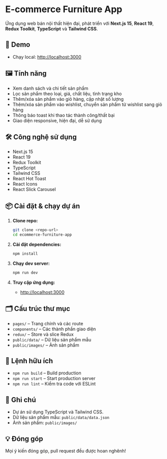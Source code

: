 # E-commerce Furniture App

Ứng dụng web bán nội thất hiện đại, phát triển với **Next.js 15**, **React 19**, **Redux Toolkit**, **TypeScript** và **Tailwind CSS**.

## 🚀 Demo
- Chạy local: [http://localhost:3000](http://localhost:3000)

## 🖼️ Tính năng
- Xem danh sách và chi tiết sản phẩm
- Lọc sản phẩm theo loại, giá, chất liệu, tình trạng kho
- Thêm/xóa sản phẩm vào giỏ hàng, cập nhật số lượng
- Thêm/xóa sản phẩm vào wishlist, chuyển sản phẩm từ wishlist sang giỏ hàng
- Thông báo toast khi thao tác thành công/thất bại
- Giao diện responsive, hiện đại, dễ sử dụng

## 🛠️ Công nghệ sử dụng
- Next.js 15
- React 19
- Redux Toolkit
- TypeScript
- Tailwind CSS
- React Hot Toast
- React Icons
- React Slick Carousel

## 📦 Cài đặt & chạy dự án

1. **Clone repo:**
    ```bash
    git clone <repo-url>
    cd ecommerce-furniture-app
    ```

2. **Cài đặt dependencies:**
    ```bash
    npm install
    ```

3. **Chạy dev server:**
    ```bash
    npm run dev
    ```

4. **Truy cập ứng dụng:**
    - [http://localhost:3000](http://localhost:3000)

## 🗂️ Cấu trúc thư mục
- `pages/` – Trang chính và các route
- `components/` – Các thành phần giao diện
- `redux/` – Store và slice Redux
- `public/data/` – Dữ liệu sản phẩm mẫu
- `public/images/` – Ảnh sản phẩm

## 📝 Lệnh hữu ích
- `npm run build` – Build production
- `npm run start` – Start production server
- `npm run lint` – Kiểm tra code với ESLint

## 📄 Ghi chú
- Dự án sử dụng TypeScript và Tailwind CSS.
- Dữ liệu sản phẩm mẫu: `public/data/data.json`
- Ảnh sản phẩm: `public/images/`

## 💡 Đóng góp
Mọi ý kiến đóng góp, pull request đều được hoan nghênh!
